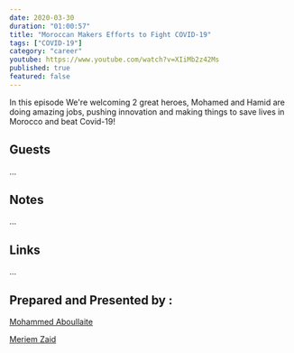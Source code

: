 ```yaml
---
date: 2020-03-30
duration: "01:00:57"
title: "Moroccan Makers Efforts to Fight COVID-19"
tags: ["COVID-19"]
category: "career"
youtube: https://www.youtube.com/watch?v=XIiMb2z42Ms
published: true
featured: false
---
```


In this episode We're welcoming 2 great heroes, Mohamed and Hamid are doing amazing jobs, pushing innovation and making things to save lives in Morocco and beat Covid-19!

## Guests

...

## Notes

...

## Links

...

## Prepared and Presented by :

[Mohammed Aboullaite](https://aboullaite.me/)

[Meriem Zaid](https://www.facebook.com/MeriemZaid)
